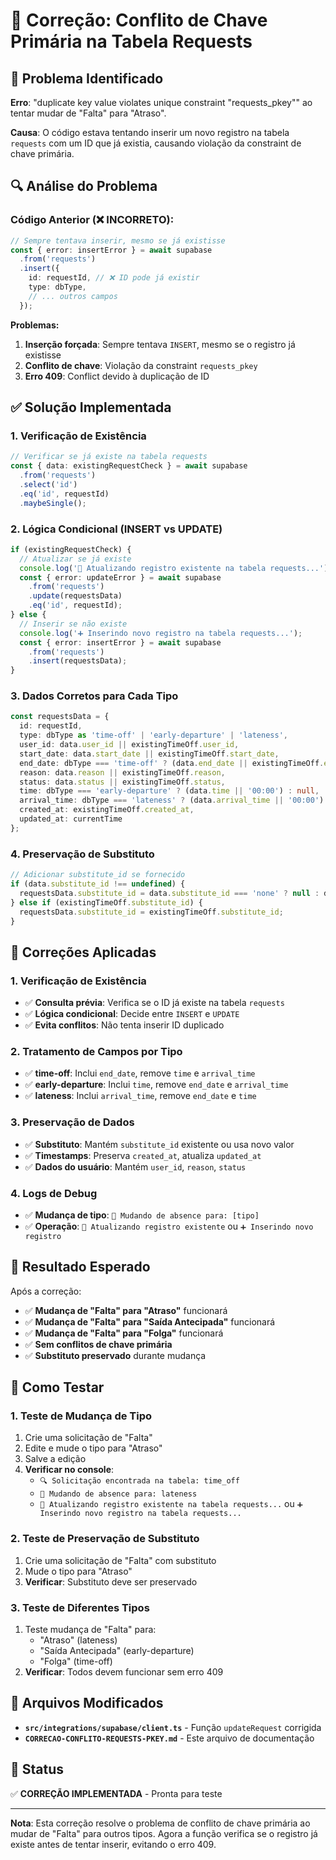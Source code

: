 # 🔧 Correção: Conflito de Chave Primária na Tabela Requests

## 🎯 Problema Identificado
**Erro**: "duplicate key value violates unique constraint "requests_pkey"" ao tentar mudar de "Falta" para "Atraso".

**Causa**: O código estava tentando inserir um novo registro na tabela `requests` com um ID que já existia, causando violação da constraint de chave primária.

## 🔍 Análise do Problema

### **Código Anterior (❌ INCORRETO):**
```typescript
// Sempre tentava inserir, mesmo se já existisse
const { error: insertError } = await supabase
  .from('requests')
  .insert({
    id: requestId, // ❌ ID pode já existir
    type: dbType,
    // ... outros campos
  });
```

**Problemas:**
1. **Inserção forçada**: Sempre tentava `INSERT`, mesmo se o registro já existisse
2. **Conflito de chave**: Violação da constraint `requests_pkey`
3. **Erro 409**: Conflict devido à duplicação de ID

## ✅ Solução Implementada

### **1. Verificação de Existência**
```typescript
// Verificar se já existe na tabela requests
const { data: existingRequestCheck } = await supabase
  .from('requests')
  .select('id')
  .eq('id', requestId)
  .maybeSingle();
```

### **2. Lógica Condicional (INSERT vs UPDATE)**
```typescript
if (existingRequestCheck) {
  // Atualizar se já existe
  console.log('📝 Atualizando registro existente na tabela requests...');
  const { error: updateError } = await supabase
    .from('requests')
    .update(requestsData)
    .eq('id', requestId);
} else {
  // Inserir se não existe
  console.log('➕ Inserindo novo registro na tabela requests...');
  const { error: insertError } = await supabase
    .from('requests')
    .insert(requestsData);
}
```

### **3. Dados Corretos para Cada Tipo**
```typescript
const requestsData = {
  id: requestId,
  type: dbType as 'time-off' | 'early-departure' | 'lateness',
  user_id: data.user_id || existingTimeOff.user_id,
  start_date: data.start_date || existingTimeOff.start_date,
  end_date: dbType === 'time-off' ? (data.end_date || existingTimeOff.end_date) : null,
  reason: data.reason || existingTimeOff.reason,
  status: data.status || existingTimeOff.status,
  time: dbType === 'early-departure' ? (data.time || '00:00') : null,
  arrival_time: dbType === 'lateness' ? (data.arrival_time || '00:00') : null,
  created_at: existingTimeOff.created_at,
  updated_at: currentTime
};
```

### **4. Preservação de Substituto**
```typescript
// Adicionar substitute_id se fornecido
if (data.substitute_id !== undefined) {
  requestsData.substitute_id = data.substitute_id === 'none' ? null : data.substitute_id;
} else if (existingTimeOff.substitute_id) {
  requestsData.substitute_id = existingTimeOff.substitute_id;
}
```

## 🎯 Correções Aplicadas

### **1. Verificação de Existência**
- ✅ **Consulta prévia**: Verifica se o ID já existe na tabela `requests`
- ✅ **Lógica condicional**: Decide entre `INSERT` e `UPDATE`
- ✅ **Evita conflitos**: Não tenta inserir ID duplicado

### **2. Tratamento de Campos por Tipo**
- ✅ **time-off**: Inclui `end_date`, remove `time` e `arrival_time`
- ✅ **early-departure**: Inclui `time`, remove `end_date` e `arrival_time`
- ✅ **lateness**: Inclui `arrival_time`, remove `end_date` e `time`

### **3. Preservação de Dados**
- ✅ **Substituto**: Mantém `substitute_id` existente ou usa novo valor
- ✅ **Timestamps**: Preserva `created_at`, atualiza `updated_at`
- ✅ **Dados do usuário**: Mantém `user_id`, `reason`, `status`

### **4. Logs de Debug**
- ✅ **Mudança de tipo**: `🔄 Mudando de absence para: [tipo]`
- ✅ **Operação**: `📝 Atualizando registro existente` ou `➕ Inserindo novo registro`

## 🎯 Resultado Esperado

Após a correção:
- ✅ **Mudança de "Falta" para "Atraso"** funcionará
- ✅ **Mudança de "Falta" para "Saída Antecipada"** funcionará
- ✅ **Mudança de "Falta" para "Folga"** funcionará
- ✅ **Sem conflitos de chave primária**
- ✅ **Substituto preservado** durante mudança

## 🧪 Como Testar

### **1. Teste de Mudança de Tipo**
1. Crie uma solicitação de "Falta"
2. Edite e mude o tipo para "Atraso"
3. Salve a edição
4. **Verificar no console**:
   - `🔍 Solicitação encontrada na tabela: time_off`
   - `🔄 Mudando de absence para: lateness`
   - `📝 Atualizando registro existente na tabela requests...` ou `➕ Inserindo novo registro na tabela requests...`

### **2. Teste de Preservação de Substituto**
1. Crie uma solicitação de "Falta" com substituto
2. Mude o tipo para "Atraso"
3. **Verificar**: Substituto deve ser preservado

### **3. Teste de Diferentes Tipos**
1. Teste mudança de "Falta" para:
   - "Atraso" (lateness)
   - "Saída Antecipada" (early-departure)
   - "Folga" (time-off)
2. **Verificar**: Todos devem funcionar sem erro 409

## 📁 Arquivos Modificados

- **`src/integrations/supabase/client.ts`** - Função `updateRequest` corrigida
- **`CORRECAO-CONFLITO-REQUESTS-PKEY.md`** - Este arquivo de documentação

## 🚀 Status

✅ **CORREÇÃO IMPLEMENTADA** - Pronta para teste

---

**Nota**: Esta correção resolve o problema de conflito de chave primária ao mudar de "Falta" para outros tipos. Agora a função verifica se o registro já existe antes de tentar inserir, evitando o erro 409.
